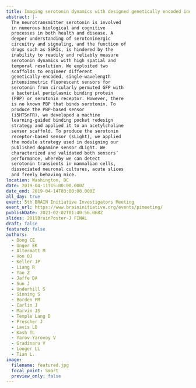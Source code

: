 ```yaml
---
title: Imaging serotonin dynamics with designed genetically encoded indicators
abstract: |-
  The neurotransmitter serotonin is involved
  in numerous biological and cognitive
  processes in both health and disease. A
  deeper understanding of serotoninergic
  circuitry and signaling, and the function of
  drugs such as SSRIs, is hindered by the
  inability to readily and reliably measure
  serotonin dynamics with high spatial and
  temporal resolution. We exploited two
  scaffolds to engineer different
  genetically-encoded, single-wavelength
  intensiometric fluorescent sensors for
  serotonin from circularly permuted GFP with
  a bacterial periplasmic binding protein
  (PBP) or serotonin receptor. However, there
  is no known PBP that binds serotonin. To
  produce the PBP-based sensor
  (i5HTSnFR), we developed a machine
  learning-guided binding pocket redesign
  strategy and applied it to an acetylcholine
  sensor scaffold. To produce the serotonin
  receptor-based sensor (sLight), we applied
  the module strategy used in designing our
  published dopamine sensor dLight. We
  characterized and validated both sensors’
  performance, whereby we can detect
  serotonin transients in mammalian cells,
  dissociated neuronal cultures, acute slices
  and freely behaving mice.
location: Washington, DC
date: 2019-04-11T15:00:00.000Z
date_end: 2019-04-14T03:00:00.000Z
all_day: true
event: 5th BRAIN Initiative Investigators Meeting
event_url: https://www.braininitiative.org/events/pimeeting/
publishDate: 2021-02-02T01:40:56.068Z
slides: 2019BrainPoster-J FINAL
draft: false
featured: false
authors:
  - Dong CE
  - Unger EK
  - Altermatt M
  - Hon OJ
  - Keller JP
  - Liang R
  - Yao Z
  - Jaffe DA
  - Sun J
  - Underhill S
  - Sinning S
  - Borden PM
  - Carlin J
  - Marvin JS
  - Temple Lang D
  - Prescher J
  - Lavis LD
  - Kash TL
  - Yarov-Yarovoy V
  - Gradinaru V
  - Looger LL
  - Tian L.
image:
  filename: featured.jpg
  focal_point: Smart
  preview_only: false
---
```

